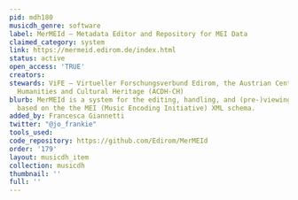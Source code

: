 ```yaml
---
pid: mdh180
musicdh_genre: software
label: MerMEId – Metadata Editor and Repository for MEI Data
claimed_category: system
link: https://mermeid.edirom.de/index.html
status: active
open_access: 'TRUE'
creators: 
stewards: ViFE – Virtueller Forschungsverbund Edirom, the Austrian Centre for Digital
  Humanities and Cultural Heritage (ACDH-CH)
blurb: MerMEId is a system for the editing, handling, and (pre-)viewing of music metadata,
  based on the the MEI (Music Encoding Initiative) XML schema.
added_by: Francesca Giannetti
twitter: "@jo_frankie"
tools_used: 
code_repository: https://github.com/Edirom/MerMEId
order: '179'
layout: musicdh_item
collection: musicdh
thumbnail: ''
full: ''
---
```

